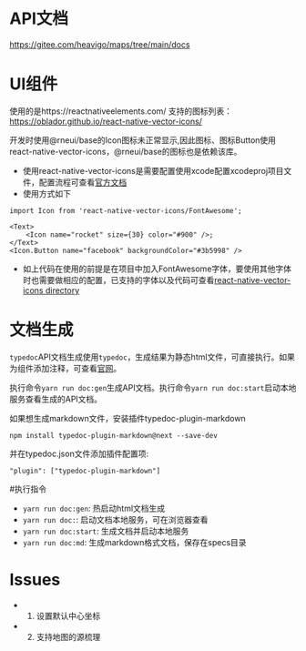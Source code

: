 # API文档
https://gitee.com/heavigo/maps/tree/main/docs

# UI组件
使用的是https://reactnativeelements.com/
支持的图标列表：https://oblador.github.io/react-native-vector-icons/

开发时使用@rneui/base的Icon图标未正常显示,因此图标、图标Button使用react-native-vector-icons，@rneui/base的图标也是依赖该库。
- 使用react-native-vector-icons是需要配置使用xcode配置xcodeproj项目文件，配置流程可查看[官方文档](https://github.com/oblador/react-native-vector-icons?tab=readme-ov-file#bundled-icon-sets)
- 使用方式如下
```
import Icon from 'react-native-vector-icons/FontAwesome';

<Text>
    <Icon name="rocket" size={30} color="#900" />;
</Text>
<Icon.Button name="facebook" backgroundColor="#3b5998" />
```
- 如上代码在使用的前提是在项目中加入FontAwesome字体，要使用其他字体时也需要做相应的配置，已支持的字体以及代码可查看[react-native-vector-icons directory](https://oblador.github.io/react-native-vector-icons/)

# 文档生成
`typedoc`API文档生成使用`typedoc`，生成结果为静态html文件，可直接执行。如果为组件添加注释，可查看[官网](https://typedoc.org/guides/overview/)。

执行命令`yarn run doc:gen`生成API文档。执行命令`yarn run doc:start`启动本地服务查看生成的API文档。

如果想生成markdown文件，安装插件typedoc-plugin-markdown
```
npm install typedoc-plugin-markdown@next --save-dev
```
并在typedoc.json文件添加插件配置项:
```
"plugin": ["typedoc-plugin-markdown"]
```

#执行指令
- `yarn run doc:gen`: 热启动html文档生成
- `yarn run doc:`: 启动文档本地服务，可在浏览器查看
- `yarn run doc:start`: 生成文档并启动本地服务
- `yarn run doc:md`: 生成markdown格式文档，保存在specs目录

# Issues

- 1. 设置默认中心坐标
- 2. 支持地图的源梳理